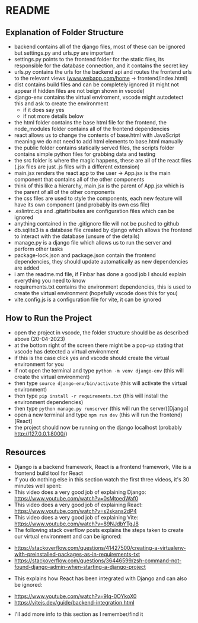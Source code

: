 # README
## Explanation of Folder Structure
- backend contains all of the django files, most of these can be ignored but settings.py and urls.py are important
- settings.py points to the frontend folder for the static files, its responsible for the database connection, and it contains the secret key
- urls.py contains the urls for the backend api and routes the frontend urls to the relevant views (www.webapp.com/home -> frontend/index.html)
- dist contains build files and can be completely ignored (it might not appear if hidden files are not beign shown in vscode)
- django-env contains the virtual enviroment, vscode might autodetect this and ask to create the environment
    * if it does say yes
    * if not more details below
- the html folder contains the base html file for the frontend, the node_modules folder contains all of the frontend dependencies
- react allows us to change the contents of base.html with JavaScript meaning we do not need to add html elements to base.html manually
- the public folder contains statically served files, the scripts folder contains simple python files for grabbing data and testing
- the src folder is where the magic happens, these are all of the react files (.jsx files are just .js files with a different extension)
- main.jsx renders the react app to the user -> App.jsx is the main component that contains all of the other components
- think of this like a hierarchy, main.jsx is the parent of App.jsx which is the parent of all of the other components
- the css files are used to style the components, each new feature will have its own component (and probably its own css file)
- .eslintrc.cjs and .gitattributes are configuration files which can be ignored
- anything contained in the .gitignore file will not be pushed to github
- db.sqlite3 is a database file created by django which allows the frontend to interact with the database (unsure of the details)
- manage.py is a django file which allows us to run the server and perform other tasks
- package-lock.json and package.json contain the frontend dependencies, they should update automatically as new dependencies are added
- i am the readme.md file, if Finbar has done a good job I should explain everything you need to know
- requirements.txt contains the environment dependencies, this is used to create the virtual environment (hopefully vscode does this for you)
- vite.config.js is a configuration file for vite, it can be ignored

## How to Run the Project
- open the project in vscode, the folder structure should be as described above (20-04-2023)
- at the bottom right of the screen there might be a pop-up stating that vscode has detected a virtual environment
- if this is the case click yes and vscode should create the virtual environment for you
- if not open the terminal and type `python -m venv django-env` (this will create the virtual environment)
- then type `source django-env/bin/activate` (this will activate the virtual environment)
- then type `pip install -r requirements.txt` (this will install the environment dependencies)
- then type `python manage.py runserver` (this will run the server)[Django]
- open a new terminal and type `npm run dev` (this will run the frontend)[React]
- the project should now be running on the django localhost (probably http://127.0.0.1:8000/)

## Resources
- Django is a backend framework, React is a frontend framework, Vite is a frontend build tool for React
- If you do nothing else in this section watch the first three videos, it's 30 minutes well spent:
- This video does a very good job of explaining Django: https://www.youtube.com/watch?v=0sMtoedWaf0
- This video does a very good job of explaining React: https://www.youtube.com/watch?v=s2skans2dP4
- This video does a very good job of explaining Vite: https://www.youtube.com/watch?v=89NJdbYTgJ8
- The following stack overflow posts explains the steps taken to create our virtual environment and can be ignored: 
* https://stackoverflow.com/questions/41427500/creating-a-virtualenv-with-preinstalled-packages-as-in-requirements-txt
* https://stackoverflow.com/questions/36446599/zsh-command-not-found-django-admin-when-starting-a-django-project
- This explains how React has been integrated with Django and can also be ignored:
* https://www.youtube.com/watch?v=9Iq-0OYkoX0
* https://vitejs.dev/guide/backend-integration.html
- I'll add more info to this section as I remember/find it